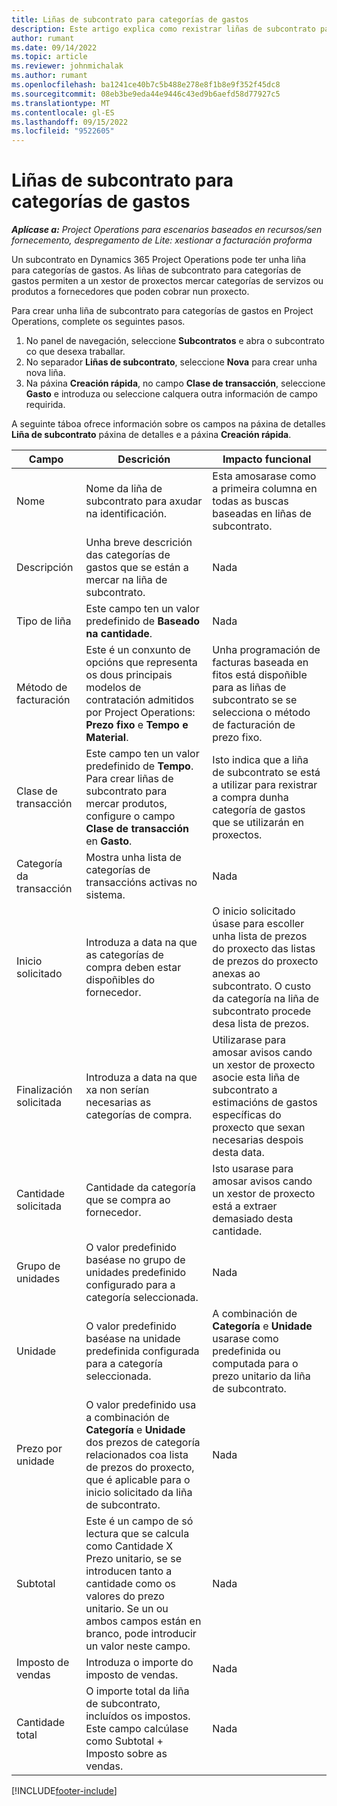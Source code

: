 ```yaml
---
title: Liñas de subcontrato para categorías de gastos
description: Este artigo explica como rexistrar liñas de subcontrato para gastos e usar os campos para rexistrar a compra de tempo dos provedores.
author: rumant
ms.date: 09/14/2022
ms.topic: article
ms.reviewer: johnmichalak
ms.author: rumant
ms.openlocfilehash: ba1241ce40b7c5b488e278e8f1b8e9f352f45dc8
ms.sourcegitcommit: 08eb3be9eda44e9446c43ed9b6aefd58d77927c5
ms.translationtype: MT
ms.contentlocale: gl-ES
ms.lasthandoff: 09/15/2022
ms.locfileid: "9522605"
---
```

#  <a name="subcontract-lines-for-expense-categories"></a>Liñas de subcontrato para categorías de gastos

_**Aplícase a:** Project Operations para escenarios baseados en recursos/sen fornecemento, despregamento de Lite: xestionar a facturación proforma_

Un subcontrato en Dynamics 365 Project Operations pode ter unha liña para categorías de gastos. As liñas de subcontrato para categorías de gastos permiten a un xestor de proxectos mercar categorías de servizos ou produtos a fornecedores que poden cobrar nun proxecto.

Para crear unha liña de subcontrato para categorías de gastos en Project Operations, complete os seguintes pasos.

1. No panel de navegación, seleccione **Subcontratos** e abra o subcontrato co que desexa traballar.
2. No separador **Liñas de subcontrato**, seleccione **Nova** para crear unha nova liña.
3. Na páxina **Creación rápida**, no campo **Clase de transacción**, seleccione **Gasto** e introduza ou seleccione calquera outra información de campo requirida.

A seguinte táboa ofrece información sobre os campos na páxina de detalles **Liña de subcontrato** páxina de detalles e a páxina **Creación rápida**.

| **Campo** | **Descrición** | **Impacto funcional** |
| --- | --- | --- |
| Nome | Nome da liña de subcontrato para axudar na identificación. | Esta amosarase como a primeira columna en todas as buscas baseadas en liñas de subcontrato. |
| Descripción | Unha breve descrición das categorías de gastos que se están a mercar na liña de subcontrato. | Nada |
|Tipo de liña | Este campo ten un valor predefinido de **Baseado na cantidade**. |Nada |
| Método de facturación | Este é un conxunto de opcións que representa os dous principais modelos de contratación admitidos por Project Operations: **Prezo fixo** e **Tempo e Material**. | Unha programación de facturas baseada en fitos está dispoñible para as liñas de subcontrato se se selecciona o método de facturación de prezo fixo. |
| Clase de transacción | Este campo ten un valor predefinido de **Tempo**. Para crear liñas de subcontrato para mercar produtos, configure o campo **Clase de transacción** en **Gasto**.  | Isto indica que a liña de subcontrato se está a utilizar para rexistrar a compra dunha categoría de gastos que se utilizarán en proxectos. |
| Categoría da transacción | Mostra unha lista de categorías de transaccións activas no sistema. |Nada |
| Inicio solicitado | Introduza a data na que as categorías de compra deben estar dispoñibles do fornecedor. | O inicio solicitado úsase para escoller unha lista de prezos do proxecto das listas de prezos do proxecto anexas ao subcontrato. O custo da categoría na liña de subcontrato procede desa lista de prezos. |
| Finalización solicitada | Introduza a data na que xa non serían necesarias as categorías de compra. | Utilizarase para amosar avisos cando un xestor de proxecto asocie esta liña de subcontrato a estimacións de gastos específicas do proxecto que sexan necesarias despois desta data. |
| Cantidade solicitada | Cantidade da categoría que se compra ao fornecedor. | Isto usarase para amosar avisos cando un xestor de proxecto está a extraer demasiado desta cantidade.|
| Grupo de unidades | O valor predefinido baséase no grupo de unidades predefinido configurado para a categoría seleccionada. |Nada |
| Unidade | O valor predefinido baséase na unidade predefinida configurada para a categoría seleccionada.  | A combinación de **Categoría** e **Unidade** usarase como predefinida ou computada para o prezo unitario da liña de subcontrato.  |
| Prezo por unidade | O valor predefinido usa a combinación de **Categoría** e **Unidade** dos prezos de categoría relacionados coa lista de prezos do proxecto, que é aplicable para o inicio solicitado da liña de subcontrato. |Nada |
| Subtotal | Este é un campo de só lectura que se calcula como Cantidade X Prezo unitario, se se introducen tanto a cantidade como os valores do prezo unitario. Se un ou ambos campos están en branco, pode introducir un valor neste campo. |Nada |
| Imposto de vendas | Introduza o importe do imposto de vendas. |Nada |
| Cantidade total | O importe total da liña de subcontrato, incluídos os impostos. Este campo calcúlase como Subtotal + Imposto sobre as vendas. |Nada |


[!INCLUDE[footer-include](../../includes/footer-banner.md)]
